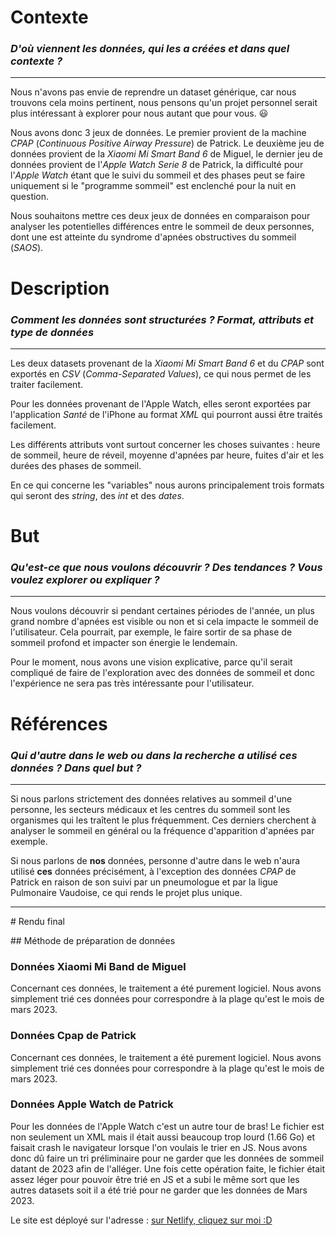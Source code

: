 # Contexte

### _D'où viennent les données, qui les a créées et dans quel contexte ?_

---

Nous n'avons pas envie de reprendre un dataset générique, car nous trouvons cela moins pertinent, nous pensons qu'un projet personnel serait plus intéressant à explorer pour nous autant que pour vous. 😃

Nous avons donc 3 jeux de données. Le premier provient de la machine _CPAP_ (_Continuous Positive Airway Pressure_) de Patrick. Le deuxième jeu de données provient de la _Xiaomi Mi Smart Band 6_ de Miguel, le dernier jeu de données provient de l'_Apple Watch Serie 8_ de Patrick, la difficulté pour l'_Apple Watch_ étant que le suivi du sommeil et des phases peut se faire uniquement si le "programme sommeil" est enclenché pour la nuit en question.

Nous souhaitons mettre ces deux jeux de données en comparaison pour analyser les potentielles différences entre le sommeil de deux personnes, dont une est atteinte du syndrome d'apnées obstructives du sommeil (_SAOS_).

# Description

### _Comment les données sont structurées ? Format, attributs et type de données_

---

Les deux datasets provenant de la _Xiaomi Mi Smart Band 6_ et du _CPAP_ sont exportés en _CSV_ (_Comma-Separated Values_), ce qui nous permet de les traiter facilement.

Pour les données provenant de l'Apple Watch, elles seront exportées par l'application _Santé_ de l'iPhone au format _XML_ qui pourront aussi être traités facilement.

Les différents attributs vont surtout concerner les choses suivantes : heure de sommeil, heure de réveil, moyenne d'apnées par heure, fuites d'air et les durées des phases de sommeil.

En ce qui concerne les "variables" nous aurons principalement trois formats qui seront des _string_, des _int_ et des _dates_.

# But

### _Qu'est-ce que nous voulons découvrir ? Des tendances ? Vous voulez explorer ou expliquer ?_

---

Nous voulons découvrir si pendant certaines périodes de l'année, un plus grand nombre d'apnées est visible ou non et si cela impacte le sommeil de l'utilisateur. Cela pourrait, par exemple, le faire sortir de sa phase de sommeil profond et impacter son énergie le lendemain.

Pour le moment, nous avons une vision explicative, parce qu'il serait compliqué de faire de l'exploration avec des données de sommeil et donc l'expérience ne sera pas très intéressante pour l'utilisateur.

# Références

### _Qui d'autre dans le web ou dans la recherche a utilisé ces données ? Dans quel but ?_

---

Si nous parlons strictement des données relatives au sommeil d'une personne, les secteurs médicaux et les centres du sommeil sont les organismes qui les traîtent le plus fréquemment. Ces derniers cherchent à analyser le sommeil en général ou la fréquence d'apparition d'apnées par exemple.

Si nous parlons de **nos** données, personne d'autre dans le web n'aura utilisé **ces** données précisément, à l'exception des données _CPAP_ de Patrick en raison de son suivi par un pneumologue et par la ligue Pulmonaire Vaudoise, ce qui rends le projet plus unique.

---

# Rendu final

## Méthode de préparation de données

### Données Xiaomi Mi Band de Miguel

Concernant ces données, le traitement a été purement logiciel.
Nous avons simplement trié ces données pour correspondre à la plage qu'est le mois de mars 2023.

### Données Cpap de Patrick

Concernant ces données, le traitement a été purement logiciel.
Nous avons simplement trié ces données pour correspondre à la plage qu'est le mois de mars 2023.

### Données Apple Watch de Patrick

Pour les données de l'Apple Watch c'est un autre tour de bras! Le fichier est non seulement un XML mais il était aussi beaucoup trop lourd (1.66 Go) et faisait crash le navigateur lorsque l'on voulais le trier en JS. Nous avons donc dû faire un tri préliminaire pour ne garder que les données de sommeil datant de 2023 afin de l'alléger. Une fois cette opération faite, le fichier était assez léger pour pouvoir être trié en JS et a subi le même sort que les autres datasets soit il a été trié pour ne garder que les données de Mars 2023.

Le site est déployé sur l'adresse : [sur Netlify, cliquez sur moi :D](https://sleepcompare.netlify.app/)

